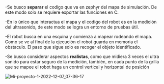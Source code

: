 

-Se busco **separar** el codigo que va en zephyr del mapa de simulación. De este modo solo se requiere exportar las funciones en C. 

-En lo único que interactua el mapa y el codigo del robot es en la medición del ultrasonido, de este modo se logra un entorno de pruebas útil.

-El robot busca en una esquina y comienza a mapear rodeando el mapa. Como se ve al final de la ejecución el robot guarda en memoria el obstaculo. El paso que sigue solo es recoger el objeto identificado.

-Se busco considerar aspectos **realistas**, como que midiera 3 veces el ultra sonido para estar seguro de la medición, también, en cada punto de la grilla que se mapee el robot  haga un control vertical y horizontal de posición

![Mi-proyecto-1-2022-12-07_07-36-17](https://user-images.githubusercontent.com/70418457/206181681-c0cd7033-9c84-4bce-8a5c-5327af41197f.gif)
